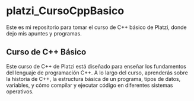 # platzi_CursoCppBasico
Este es mi repositorio para tomar el curso de C++ básico de Platzi, donde dejo mis apuntes y programas.

## Curso de C++ Básico
Este curso de C++ de Platzi está diseñado para enseñar los fundamentos del lenguaje de programación C++. A lo largo del curso, aprenderás sobre la historia de C++, la estructura básica de un programa, tipos de datos, variables, y cómo compilar y ejecutar código en diferentes sistemas operativos.